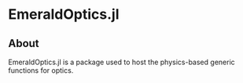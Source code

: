 # EmeraldOptics.jl


## About
EmeraldOptics.jl is a package used to host the physics-based generic functions for optics.
